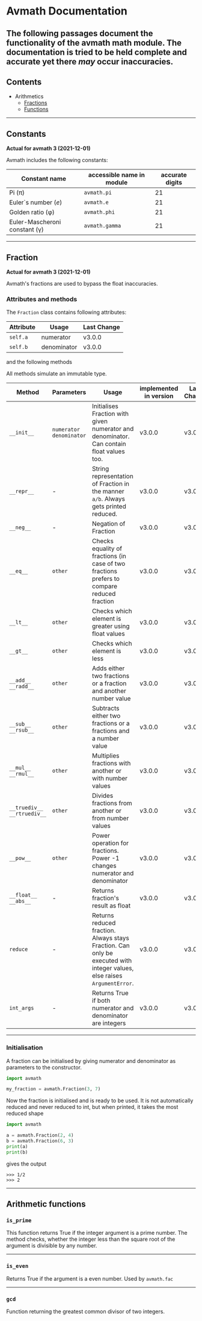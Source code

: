 # Avmath Documentation

The following passages document the functionality of  the avmath math module.
The documentation is tried to be held complete and accurate yet there
_may_ occur inaccuracies.
---

## Contents

* Arithmetics
  * [Fractions](#fraction)
  * [Functions](#arithmetic-functions)

---

## Constants

__Actual for avmath 3 (2021-12-01)__

Avmath includes the following constants:

Constant name | accessible name in module | accurate digits
--- | --- | ---
Pi  (&pi;)| `avmath.pi` | 21
Euler`s number (_e_) | `avmath.e` | 21
Golden ratio (&phi;) | `avmath.phi` | 21
Euler-Mascheroni constant (&gamma;)| `avmath.gamma` | 21

---

## Fraction

__Actual for avmath 3 (2021-12-01)__

Avmath's fractions are used to bypass the float inaccuracies.

### Attributes and methods

The `Fraction` class contains following attributes:

Attribute | Usage | Last Change
--- | --- | ---
`self.a` | numerator | v3.0.0
`self.b` | denominator | v3.0.0

and the following methods

All methods simulate an immutable type.

Method | Parameters | Usage | implemented in version | Last Change
--- | --- | --- | --- | ---
`__init__` | `numerator` <br> `denominator` | Initialises Fraction with given numerator and denominator. Can contain float values too. | v3.0.0 | v3.0.0
`__repr__` | - | String representation of Fraction in the manner `a/b`. Always gets printed reduced. | v3.0.0 | v3.0.0
`__neg__` | - | Negation of Fraction | v3.0.0 | v3.0.0
`__eq__` | `other` | Checks equality of fractions (in case of two fractions prefers to compare reduced fraction| v3.0.0 | v3.0.0
`__lt__` | `other` | Checks which element is greater using float values | v3.0.0 | v3.0.0
`__gt__` | `other` | Checks which element is less | v3.0.0 | v3.0.0
`__add__` <br> `__radd__` | `other` | Adds either two fractions or a fraction and another number value | v3.0.0 | v3.0.0
`__sub__` <br> `__rsub__` | `other` | Subtracts either two fractions or a fractions and a number value| v3.0.0 | v3.0.0
`__mul__` <br> `__rmul__` | `other` | Multiplies fractions with another or with number values | v3.0.0 | v3.0.0
`__truediv__` <br> `__rtruediv__` | `other` | Divides fractions from another or from number values | v3.0.0 | v3.0.0
`__pow__` | `other` | Power operation for fractions. Power -1 changes numerator and denominator | v3.0.0 | v3.0.0
`__float__` <br> `__abs__` | - | Returns fraction's result as float | v3.0.0 | v3.0.0
`reduce` | - | Returns reduced fraction. Always stays Fraction. Can only be executed with integer values, else raises `ArgumentError`. | v3.0.0 | v3.0.0
`int_args` | - | Returns True if both numerator and denominator are integers | v3.0.0 | v3.0.0

---

### Initialisation

A fraction can be initialised by giving numerator and denominator as parameters
to the constructor.

````python
import avmath

my_fraction = avmath.Fraction(3, 7)
````

Now the fraction is initialised and is ready to be used. It is not 
automatically reduced and never reduced to int, but when printed, it
takes the most reduced shape

````python
import avmath

a = avmath.Fraction(2, 4)
b = avmath.Fraction(6, 3)
print(a)
print(b)
````
gives the output
````commandline
>>> 1/2
>>> 2
````
---

## Arithmetic functions

### `is_prime`

This function returns True if the integer argument is a prime number.
The method checks, whether the integer less than the square root of
the argument is divisible by any number.

---

### `is_even`

Returns True if the argument is a even number. Used by `avmath.fac`

---
### `gcd`

Function returning the greatest common divisor of two integers.